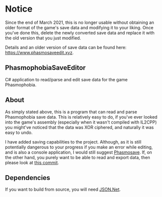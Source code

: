 # Notice
Since the end of March 2021, this is no longer usable without obtaining an older format of the game's save data and modifying it to your liking. Once you've done this, delete the newly converted save data and replace it with the old version that you just modified.

Details and an older version of save data can be found here: https://www.phasmosaveedit.xyz.

## PhasmophobiaSaveEditor
C# application to read/parse and edit save data for the game Phasmophobia.

## About
As simply stated above, this is a program that can read and parse Phasmophobia save data. This is relatively easy to do, if you've ever looked into the game's assembly (especially when it wasn't compiled with IL2CPP) you might've noticed that the data was XOR ciphered, and naturally it was easy to undo.

I have added saving capabilities to the project. Although, as it is still potentially dangerous to your progress if you make an error while editing, and is also a console application, I would still suggest [Phasmosave](https://phasmosave.com). If, on the other hand, you purely want to be able to read and export data, then please look at [this commit](https://github.com/NeoInversion/PhasmophobiaSaveEditor/tree/19be029029ec84aefe496b307de8e9dd932abeb1).

## Dependencies
If you want to build from source, you will need [JSON.Net](https://github.com/JamesNK/Newtonsoft.Json).
